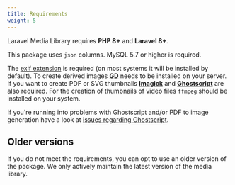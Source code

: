 ```yaml
---
title: Requirements
weight: 5
---
```


Laravel Media Library requires **PHP 8+** and **Laravel 8+**. 

This package uses `json` columns. MySQL 5.7 or higher is required.

The [exif extension](http://php.net/manual/en/exif.installation.php) is required (on most systems it will be installed by default). 
To create derived images **[GD](http://php.net/manual/en/book.image.php)** needs to be installed on your server. 
If you want to create PDF or SVG thumbnails **[Imagick](http://php.net/manual/en/imagick.setresolution.php)** and **[Ghostscript](https://www.ghostscript.com/)** are also required. 
For the creation of thumbnails of video files `ffmpeg` should be installed on your system.

If you're running into problems with Ghostscript and/or PDF to image generation have a look at [issues regarding Ghostscript](https://github.com/spatie/pdf-to-image/blob/master/README.md#issues-regarding-ghostscript).

## Older versions

If you do not meet the requirements, you can opt to use an older version of the package.
We only actively maintain the latest version of the media library.

